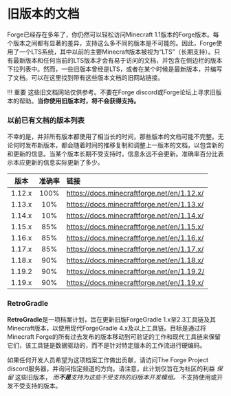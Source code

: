 旧版本的文档
===========

Forge已经存在多年了，你仍然可以轻松访问Minecraft 1.1版本的Forge版本。每个版本之间都有显著的差异，支持这么多不同的版本是不可能的。因此，Forge使用了一个LTS系统，其中以前的主要Minecraft版本被视为“LTS”（长期支持）。只有最新版本和任何当前的LTS版本才会有易于访问的文档，并包含在侧边栏的版本下拉列表中。然而，一些旧版本曾经是LTS，或者在某个时候是最新版本，并编写了文档。可以在这里找到带有这些版本文档的旧网站链接。

!!! 重要
    这些旧文档网站仅供参考。不要在Forge discord或Forge论坛上寻求旧版本的帮助。**当你使用旧版本时，将不会获得支持。**

### 以前已有文档的版本列表

不幸的是，并非所有版本都使用了相当长的时间，那些版本的文档可能不完整。无论何时发布新版本，都会随着时间的推移复制和调整上一版本的文档，以包含新的和更新的信息。当某个版本长期不受支持时，信息永远不会更新。准确率百分比表示本应更新的信息实际更新了多少。

|    版本       |  准确率     |                  链接                     |
|:-------------:|:----------:|:------------------------------------------|
|    1.12.x     |   100%     | https://docs.minecraftforge.net/en/1.12.x/ |
|    1.13.x     |    10%     | https://docs.minecraftforge.net/en/1.13.x/ |
|    1.14.x     |    10%     | https://docs.minecraftforge.net/en/1.14.x/ |
|    1.15.x     |    85%     | https://docs.minecraftforge.net/en/1.15.x/ |
|    1.16.x     |    85%     | https://docs.minecraftforge.net/en/1.16.x/ |
|    1.17.x     |    85%     | https://docs.minecraftforge.net/en/1.17.x/ |
|    1.18.x     |    90%     | https://docs.minecraftforge.net/en/1.18.x/ |
|    1.19.2     |    90%     | https://docs.minecraftforge.net/en/1.19.2/ |
|    1.19.x     |    90%     | https://docs.minecraftforge.net/en/1.19.x/ |

### RetroGradle

**RetroGradle**是一项档案计划，旨在更新旧版ForgeGradle 1.x至2.3工具链及其Minecraft版本，以使用现代ForgeGradle 4.x及以上工具链。目标是通过将Minecraft Forge的所有过去发布的版本移动到可验证的工作和现代工具链来保留它们，该工具链是数据驱动的，而不是针对特定版本的工作流进行硬编码。

如果任何开发人员希望为这项档案工作做出贡献，请访问The Forge Project discord服务器，并询问指定频道的方向。请注意，此计划仅旨在为社区的利益 _保留_ 这些旧版本， _而**不是**支持为这些不受支持的旧版本开发模组。_ 不支持使用或开发不受支持的版本。
